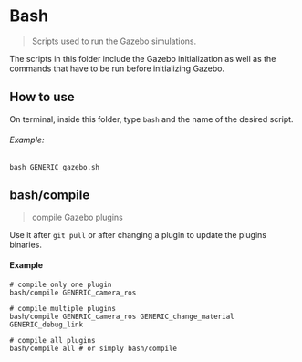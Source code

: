# Bash

> Scripts used to run the Gazebo simulations.


The scripts in this folder include the Gazebo initialization as well as the commands that have to be run before initializing Gazebo.

## How to use

On terminal, inside this folder, type `bash` and the name of the desired script.

###### Example:
```
bash GENERIC_gazebo.sh
```

## bash/compile
> compile Gazebo plugins

Use it after `git pull` or after changing a plugin to update the plugins binaries.


#### Example
```
# compile only one plugin
bash/compile GENERIC_camera_ros

# compile multiple plugins
bash/compile GENERIC_camera_ros GENERIC_change_material GENERIC_debug_link

# compile all plugins
bash/compile all # or simply bash/compile
```
